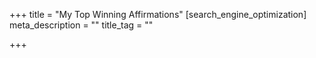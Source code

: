 +++
title = "My Top Winning Affirmations"
[search_engine_optimization]
meta_description = ""
title_tag = ""

+++
